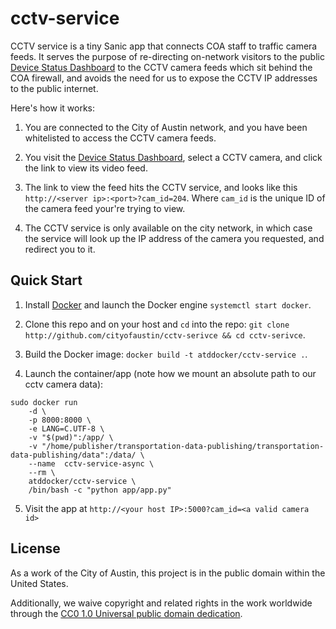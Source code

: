 #  cctv-service

CCTV service is a tiny Sanic app that connects COA staff to traffic camera feeds. It serves the purpose of re-directing on-network visitors to the public [Device Status Dashboard](http://transportaiton.austintexas.io/device-status) to the CCTV camera feeds which sit behind the COA firewall, and avoids the need for us to expose the CCTV IP addresses to the public internet.

Here's how it works:

1. You are connected to the City of Austin network, and you have been whitelisted to access the CCTV camera feeds.

2. You visit the [Device Status Dashboard](http://transportaiton.austintexas.io/device-status), select a CCTV camera, and click the link to view its video feed.

3. The link to view the feed hits the CCTV service, and looks like this `http://<server ip>:<port>?cam_id=204`. Where `cam_id` is the unique ID of the camera feed your're trying to view.

4. The CCTV service is only available on the city network, in which case the service will look up the IP address of the camera you requested, and redirect you to it.

##  Quick Start
1. Install [Docker](https://docs.docker.com/) and launch the Docker engine `systemctl start docker`.

2. Clone this repo and on your host and `cd` into the repo: `git clone http://github.com/cityofaustin/cctv-serivce && cd cctv-serivce`.

3. Build the Docker image: `docker build -t atddocker/cctv-service .`.

4. Launch the container/app (note how we mount an absolute path to our cctv camera data): 

```
sudo docker run
    -d \
    -p 8000:8000 \
    -e LANG=C.UTF-8 \
    -v "$(pwd)":/app/ \
    -v "/home/publisher/transportation-data-publishing/transportation-data-publishing/data":/data/ \
    --name  cctv-service-async \
    --rm \
    atddocker/cctv-service \
    /bin/bash -c "python app/app.py"
```

5. Visit the app at `http://<your host IP>:5000?cam_id=<a valid camera id>`

## License

As a work of the City of Austin, this project is in the public domain within the United States.

Additionally, we waive copyright and related rights in the work worldwide through the [CC0 1.0 Universal public domain dedication](https://creativecommons.org/publicdomain/zero/1.0/).
